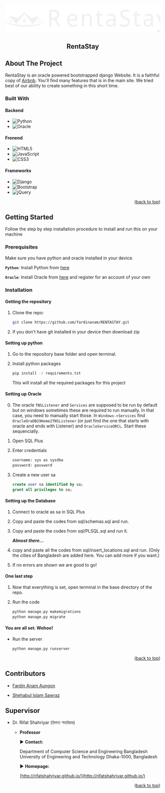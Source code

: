 <div id="top"></div>


<!-- PROJECT LOGO -->
<br />
<div align="center">

![](static/img/logos/RentaStay-logo.svg)

<h2 align="center">RentaStay</h2>
</div>

<!-- ABOUT THE PROJECT -->
## About The Project

RentaStay is an oracle powered bootstrapped django Website. It is a faithful copy of [Airbnb](https://www.airbnb.com/). You'll find many features that is in the main site. We tried best of our ability to create something in this short time. 

### Built With 
#### Backend
- 	![Python](https://img.shields.io/badge/python-3670A0?style=for-the-badge&logo=python&logoColor=ffdd54)
- ![Oracle](https://img.shields.io/badge/Oracle-F80000?style=for-the-badge&logo=oracle&logoColor=white)

#### Fronend
- ![HTML5](https://img.shields.io/badge/html5-%23E34F26.svg?style=for-the-badge&logo=html5&logoColor=white)
- ![JavaScript](https://img.shields.io/badge/javascript-%23323330.svg?style=for-the-badge&logo=javascript&logoColor=%23F7DF1E)
- ![CSS3](https://img.shields.io/badge/css3-%231572B6.svg?style=for-the-badge&logo=css3&logoColor=white)

#### Frameworks
- ![Django](https://img.shields.io/badge/django-%23092E20.svg?style=for-the-badge&logo=django&logoColor=white)
- ![Bootstrap](https://img.shields.io/badge/bootstrap-%23563D7C.svg?style=for-the-badge&logo=bootstrap&logoColor=white)
- ![jQuery](https://img.shields.io/badge/jquery-%230769AD.svg?style=for-the-badge&logo=jquery&logoColor=white)

<p align="right">(<a href="#top">back to top</a>)</p>

## Getting Started

Follow the step by step installation procedure to install and run this on your machine

### Prerequisites

Make sure you have python and oracle installed in your device.

**`Python`**: Install Python from [here](https://www.python.org/downloads/)

**`Oracle`**: Install Oracle from [here](http://www.oracle.com/index.html) and register for an account of your own

### Installation

#### Getting the repository

1. Clone the repo:

    ```sh
    git clone https://github.com/fardinanam/RENTASTAY.git
    ```

2. If you don't have git installed in your device then download zip

#### Setting up python

1. Go to the repository base folder and open terminal.

2. Install python packages

    ```sh
    pip install -r requirements.txt
    ```
    This will install all the required packages for this project

#### Setting up Oracle

0. The oracle `TNSListener` and `Services` are supposed to be run by default but on windows sometimes these are required to run manually. In that case, you need to manually start those. In `Windows->Services` find `OracleOraDB19Home2TNSListener` (or just find the one that starts with oracle and ends with Listener) and `OracleServiceORCL`. Start these sequencially.

1. Open SQL Plus

2. Enter credentials

   ```sh
   username: sys as sysdba
   password: password
   ```

3.  Create a new user sa

    ```sql
    create user sa identified by sa;
    grant all privileges to sa;
    ```

#### Setting up the Database

1. Connect to oracle as sa in SQL Plus

2. Copy and paste the codes from sql/schemas.sql and run.

3. Copy and paste the codes from sql/PLSQL.sql and run it. 

    ***Almost there...***

4. copy and paste all the codes from sql/insert_locations.sql and run. (Only the cities of Bangladesh are added here. You can add more if you want.)

5. If no errors are shown we are good to go!

#### One last step

1. Now that everything is set, open terminal in the base directory of the repo.

2. Run the code
    ```sh
    python manage.py makemigrations
    python manage.py migrate
    ```

#### You are all set. Wohoo! 
- Run the server

    ```sh
    python manage.py runserver
    ```

<p align="right">(<a href="#top">back to top</a>)</p>

<!-- CONTACT -->
## Contributors

- [Fardin Anam Aungon](https://github.com/fardinanam)

- [Shehabul Islam Sawraz](https://github.com/Shehabul-Islam-Sawraz)

## Supervisor

- Dr. Rifat Shahriyar (রিফাত শাহরিয়ার)

  - **Professor**

    ▶ **Contact:**

    Department of Computer Science and Engineering
    Bangladesh University of Engineering and Technology
    Dhaka-1000, Bangladesh

    ▶   **Homepage:**

    [http://rifatshahriyar.github.io/](http://rifatshahriyar.github.io/)

<p align="right">(<a href="#top">back to top</a>)</p>
